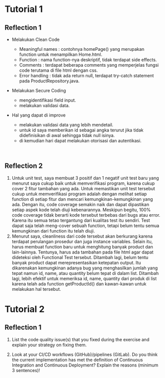 # Tutorial 1
## Reflection 1
- Melakukan Clean Code <br>
    - Meaningful names : contohnya homePage() yang merupakan function untuk menampilkan Home.html.
    - Function : nama function-nya deskriptif, tidak terdapat side effects.
    - Comments : terdapat beberapa comments yang memperjelas fungsi code terutama di file html dengan css.
    - Error handling : tidak ada return null, terdapat try-catch statement pada ProductRepository.java.
      
- Melakukan Secure Coding <br>
    - mengidentifikasi field input.
    - melakukan validasi data.

- Hal yang dapat di improve <br>
    - melakukan validasi data yang lebih mendetail.
    - untuk id saya memberikan id sebagai angka terurut jika tidak didefinisikan di awal sehingga tidak null isinya.
    - di kemudian hari dapat melakukan otorisasi dan autentikasi.
<br>

## Reflection 2
1. Untuk unit test, saya membuat 3 positif dan 1 negatif unit test baru yang menurut saya cukup baik untuk memverifikasi program, karena cukup cover 2 fitur tambahan yang ada. Untuk memastikan unit test tersebut cukup untuk memverifikasi program adalah dengan melihat setiap function di setiap fitur dan mencari kemungkinan-kemungkinan yang ada. Dengan itu, code coverage semakin naik dan dapat dipastikan setiap aspek kode telah diuji kebenarannya. Meskipun begitu, 100% code coverage tidak berarti kode tersebut terbebas dari bugs atau error. Karena itu semua tetao tergantung dari kualitas test itu sendiri. Test dapat saja telah meng-cover sebuah function, tetapi belum tentu semua kemungkinan dari function itu telah diuji.
2. Menurut saya, cleanliness dari code tersebut akan berkurang karena terdapat perulangan prosedur dan juga instance variables. Selain itu, harus membuat function baru untuk menghitung banyak product dan lain-lainnya. Tentunya, harus ada tambahan pada file html agar dapat dideteksi oleh Functional Test tersebut. Ditambah lagi, belum tentu banyak product dapat merepresentasikan ketepatan output. Itu dikarenakan kemungkinan adanya bug yang menghasilkan jumlah yang tepat namun id, name, atau quantity belum tepat di dalam list. Ditambah lagi, lebih efektif untuk memeriksa id, name, quantity dari produk di list karena telah ada function getProductId() dan kawan-kawan untuk melakukan hal tersebut. 

# Tutorial 2
## Reflection 1
1. List the code quality issue(s) that you fixed during the exercise and explain your strategy on fixing them.

2. Look at your CI/CD workflows (GitHub)/pipelines (GitLab). Do you think the current implementation has met the definition of Continuous Integration and Continuous Deployment? Explain the reasons (minimum 3 sentences)!

